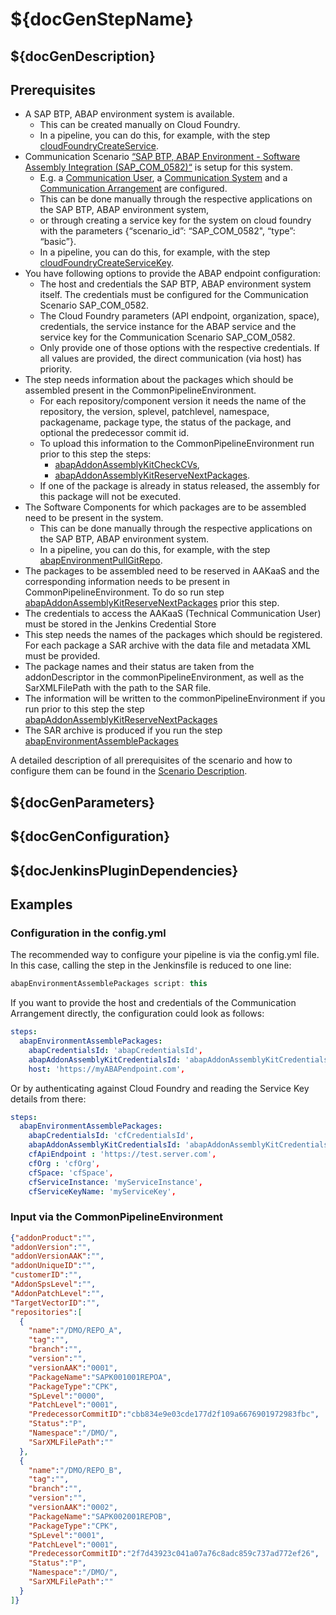 # ${docGenStepName}

## ${docGenDescription}

## Prerequisites

* A SAP BTP, ABAP environment system is available.
  * This can be created manually on Cloud Foundry.
  * In a pipeline, you can do this, for example, with the step [cloudFoundryCreateService](https://sap.github.io/jenkins-library/steps/cloudFoundryCreateService/).
* Communication Scenario [“SAP BTP, ABAP Environment - Software Assembly Integration (SAP_COM_0582)“](https://help.sap.com/viewer/65de2977205c403bbc107264b8eccf4b/Cloud/en-US/26b8df5435c649aa8ea7b3688ad5bb0a.html) is setup for this system.
  * E.g. a [Communication User](https://help.sap.com/viewer/65de2977205c403bbc107264b8eccf4b/Cloud/en-US/0377adea0401467f939827242c1f4014.html), a [Communication System](https://help.sap.com/viewer/65de2977205c403bbc107264b8eccf4b/Cloud/en-US/1bfe32ae08074b7186e375ab425fb114.html) and a [Communication Arrangement](https://help.sap.com/viewer/65de2977205c403bbc107264b8eccf4b/Cloud/en-US/a0771f6765f54e1c8193ad8582a32edb.html) are configured.
  * This can be done manually through the respective applications on the SAP BTP, ABAP environment system,
  * or through creating a service key for the system on cloud foundry with the parameters {“scenario_id”: “SAP_COM_0582", “type”: “basic”}.
  * In a pipeline, you can do this, for example, with the step [cloudFoundryCreateServiceKey](https://sap.github.io/jenkins-library/steps/cloudFoundryCreateServiceKey/).
* You have following options to provide the ABAP endpoint configuration:
  * The host and credentials the SAP BTP, ABAP environment system itself. The credentials must be configured for the Communication Scenario SAP_COM_0582.
  * The Cloud Foundry parameters (API endpoint, organization, space), credentials, the service instance for the ABAP service and the service key for the Communication Scenario SAP_COM_0582.
  * Only provide one of those options with the respective credentials. If all values are provided, the direct communication (via host) has priority.
* The step needs information about the packages which should be assembled present in the CommonPipelineEnvironment.
  * For each repository/component version it needs the name of the repository, the version, splevel, patchlevel, namespace, packagename, package type, the status of the package, and optional the predecessor commit id.
  * To upload this information to the CommonPipelineEnvironment run prior to this step the steps:
    * [abapAddonAssemblyKitCheckCVs](https://sap.github.io/jenkins-library/steps/abapAddonAssemblyKitCheckCVs/),
    * [abapAddonAssemblyKitReserveNextPackages](https://sap.github.io/jenkins-library/steps/abapAddonAssemblyKitCheckPV/).
  * If one of the package is already in status released, the assembly for this package will not be executed.
* The Software Components for which packages are to be assembled need to be present in the system.
  * This can be done manually through the respective applications on the SAP BTP, ABAP environment system.
  * In a pipeline, you can do this, for example, with the step [abapEnvironmentPullGitRepo](https://sap.github.io/jenkins-library/steps/abapEnvironmentPullGitRepo/).
* The packages to be assembled need to be reserved in AAKaaS and the corresponding information needs to be present in CommonPipelineEnvironment. To do so run step [abapAddonAssemblyKitReserveNextPackages](https://sap.github.io/jenkins-library/steps/abapAddonAssemblyKitReserveNextPackages/) prior this step.
* The credentials to access the AAKaaS (Technical Communication User) must be stored in the Jenkins Credential Store
* This step needs the names of the packages which should be registered. For each package a SAR archive with the data file and metadata XML must be provided.
* The package names and their status are taken from the addonDescriptor in the commonPipelineEnvironment, as well as the SarXMLFilePath with the path to the SAR file.
* The information will be written to the commonPipelineEnvironment if you run prior to this step the step [abapAddonAssemblyKitReserveNextPackages](https://sap.github.io/jenkins-library/steps/abapAddonAssemblyKitReserveNextPackages)
* The SAR archive is produced if you run the step [abapEnvironmentAssemblePackages](https://sap.github.io/jenkins-library/steps/abapEnvironmentAssemblePackages)

A detailed description of all prerequisites of the scenario and how to configure them can be found in the [Scenario Description](https://www.project-piper.io/scenarios/abapEnvironmentAddons/).


## ${docGenParameters}

## ${docGenConfiguration}

## ${docJenkinsPluginDependencies}

## Examples

### Configuration in the config.yml

The recommended way to configure your pipeline is via the config.yml file. In this case, calling the step in the Jenkinsfile is reduced to one line:

```groovy
abapEnvironmentAssemblePackages script: this
```

If you want to provide the host and credentials of the Communication Arrangement directly, the configuration could look as follows:

```yaml
steps:
  abapEnvironmentAssemblePackages:
    abapCredentialsId: 'abapCredentialsId',
    abapAddonAssemblyKitCredentialsId: 'abapAddonAssemblyKitCredentialsId'
    host: 'https://myABAPendpoint.com',
```

Or by authenticating against Cloud Foundry and reading the Service Key details from there:

```yaml
steps:
  abapEnvironmentAssemblePackages:
    abapCredentialsId: 'cfCredentialsId',
    abapAddonAssemblyKitCredentialsId: 'abapAddonAssemblyKitCredentialsId'
    cfApiEndpoint : 'https://test.server.com',
    cfOrg : 'cfOrg',
    cfSpace: 'cfSpace',
    cfServiceInstance: 'myServiceInstance',
    cfServiceKeyName: 'myServiceKey',
```

### Input via the CommonPipelineEnvironment

```json
{"addonProduct":"",
"addonVersion":"",
"addonVersionAAK":"",
"addonUniqueID":"",
"customerID":"",
"AddonSpsLevel":"",
"AddonPatchLevel":"",
"TargetVectorID":"",
"repositories":[
  {
    "name":"/DMO/REPO_A",
    "tag":"",
    "branch":"",
    "version":"",
    "versionAAK":"0001",
    "PackageName":"SAPK001001REPOA",
    "PackageType":"CPK",
    "SpLevel":"0000",
    "PatchLevel":"0001",
    "PredecessorCommitID":"cbb834e9e03cde177d2f109a6676901972983fbc",
    "Status":"P",
    "Namespace":"/DMO/",
    "SarXMLFilePath":""
  },
  {
    "name":"/DMO/REPO_B",
    "tag":"",
    "branch":"",
    "version":"",
    "versionAAK":"0002",
    "PackageName":"SAPK002001REPOB",
    "PackageType":"CPK",
    "SpLevel":"0001",
    "PatchLevel":"0001",
    "PredecessorCommitID":"2f7d43923c041a07a76c8adc859c737ad772ef26",
    "Status":"P",
    "Namespace":"/DMO/",
    "SarXMLFilePath":""
  }
]}
```
